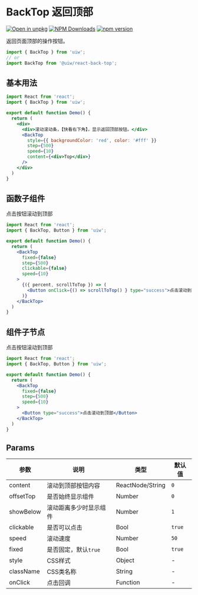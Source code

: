 BackTop 返回顶部
===

[![Open in unpkg](https://img.shields.io/badge/Open%20in-unpkg-blue)](https://uiwjs.github.io/npm-unpkg/#/pkg/@uiw/react-back-top/file/README.md)
[![NPM Downloads](https://img.shields.io/npm/dm/@uiw/react-back-top.svg?style=flat)](https://www.npmjs.com/package/@uiw/react-back-top)
[![npm version](https://img.shields.io/npm/v/@uiw/react-back-top.svg?label=@uiw/react-back-top)](https://npmjs.com/@uiw/react-back-top)

返回页面顶部的操作按钮。

```jsx
import { BackTop } from 'uiw';
// or
import BackTop from '@uiw/react-back-top';
```

## 基本用法

```jsx mdx:preview
import React from 'react';
import { BackTop } from 'uiw';

export default function Demo() {
  return (
    <div>
      <div>滚动滚动条，【快看右下角】，显示返回顶部按钮。</div>
      <BackTop
        style={{ backgroundColor: 'red', color: '#fff' }}
        step={500}
        speed={10}
        content={<div>Top</div>}
      />
    </div>
  )
}
```

## 函数子组件

点击按钮滚动到顶部

```jsx mdx:preview
import React from 'react';
import { BackTop, Button } from 'uiw';

export default function Demo() {
  return (
    <BackTop
      fixed={false}
      step={500}
      clickable={false}
      speed={10}
    >
      {({ percent, scrollToTop }) => (
        <Button onClick={() => scrollToTop() } type="success">点击滚动到顶部{`${percent}%`}</Button>
      )}
    </BackTop>
  )
}
```

## 组件子节点

点击按钮滚动到顶部

```jsx mdx:preview
import React from 'react';
import { BackTop, Button } from 'uiw';

export default function Demo() {
  return (
    <BackTop
      fixed={false}
      step={500}
      speed={10}
    >
      <Button type="success">点击滚动到顶部</Button>
    </BackTop>
  )
}
```

## Params

| 参数 | 说明 | 类型 | 默认值 |
|--------- |-------- |--------- |-------- |
| content | 滚动到顶部按钮内容 | ReactNode/String | `0` |
| offsetTop | 是否始终显示组件 | Number | `0` |
| showBelow | 滚动距离多少时显示组件 | Number | `1` |
| clickable | 是否可以点击 | Bool | `true` |
| speed | 滚动速度 | Number | `50` |
| fixed | 是否固定，默认`true` | Bool | `true` |
| style | CSS样式 | Object | - |
| className | CSS类名称 | String | - |
| onClick | 点击回调 | Function | - |
